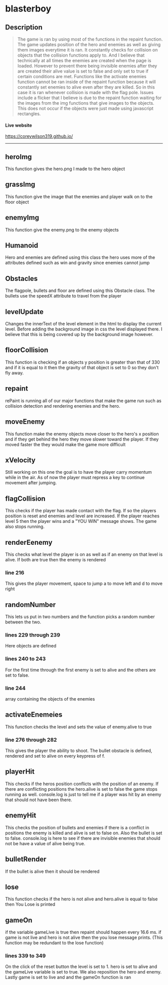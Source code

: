 # blasterboy

## Description
>The game is ran by using most of the functions in the repaint function. The game updates position of the hero and enemies as well as giving them images everytime it is ran. It constantly checks for collision on objects that the collision functions apply to. And I believe that technically at all times the enemies are created when the page is loaded. However to prevent there being invisible enemies after they are created their alive value is set to false and only set to true if certain conditions are met. Functions like the activate enemies function cannot be ran inside of the repaint function because it will constantly set enemies to alive even after they are killed. So in this case it is ran whenever collision is made with the flag pole. Issues include a flicker that I believe is due to the repaint function waiting for the images from the img functions that give images to the objects. This does not occur if the objects were just made using javascript rectangles.



#### Live website
https://coreywilson319.github.io/
___

## heroImg
This function gives the hero.png I made to the hero object

## grassImg
This function give the image that the enemies and player walk on to the floor object

## enemyImg
This function give the enemy.png to the enemy objects

## Humanoid
Hero and enemies are defined using this class the hero uses more of the attributes defined such as win and gravity since enemies cannot jump

## Obstacles

The flagpole, bullets and floor are defined using this Obstacle class. The bullets use the speedX attribute to travel from the player

## levelUpdate

Changes the innerText of the level element in the html to display the current level. Before adding the background image in css the level displayed there. I believe that this is being covered up by the background image however.

## floorCollision
This function is checking if an objects y position is greater than that of 330 and if it is equal to it then the gravity of that object is set to 0 so they don't fly away.

## repaint
rePaint is running all of our major functions that make the game run such as collision detection and rendering enemies and the hero.

## moveEnemy

This function make the enemy objects move closer to the hero's x position and if they get behind the hero they move slower toward the player. If they moved faster the they would make the game more difficult

## xVelocity
Still working on this one the goal is to have the player carry momentum while in the air. As of now the player must repress a key to continue movement after jumping.

## flagCollision

This checks if the player has made contact with the flag. If so the players position is reset and enemies and level are increased. If the player reaches level 5 then the player wins and a "YOU WIN" message shows. The game also stops running.

## renderEenemy

This checks what level the player is on as well as if an enemy on that level is alive. If both are true then the enemy is rendered

### line 216
This gives the player movement, space to jump a to move left and d to move right

## randomNumber
This lets us put in two numbers and the function picks a random number between the two.

### lines 229 through 239
Here objects are defined

### lines 240 to 243
For the first time through the first enemy is set to alive and the others are set to false.

### line 244
array containing the objects of the enemies

## activateEnemeies
This function checks the level and sets the value of enemy.alive to true

### line 276 through 282
This gives the player the ability to shoot. The bullet obstacle is defined, rendered and set to alive on every keypress of f.

## playerHit
This checks if the heros position conflicts with the position of an enemy. If there are conflicting positions the  hero.alive is set to false the game stops running as well. console.log is just to tell me if a player was hit by an enemy that should not have been there.

## enemyHit
This checks the position of bullets and enemies if there is a conflict in positions the enemy is killed and alive is set to false on. Also the bullet is set to false. console.log is here to see if there are invisible enemies that should not be have a value of alive being true.

## bulletRender
If the bullet is alive then it should be rendered

## lose
This function checks if the hero is not alive and hero.alive is equal to false then You Lose is printed

## gameOn
if the variable gameLive is true then repaint should happen every 16.6 ms. if game is not live and hero is not alive then the you lose message prints. (This function may be redundant to the lose function)

### lines 339 to 349
On the click of the reset button the level is set to 1. hero is set to alive and the gameLive variable is set to true. We also reposition the hero and enemy. Lastly game is set to live and and the gameOn function is ran
